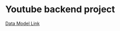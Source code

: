 # Youtube backend project

[Data Model Link](https://app.eraser.io/workspace/g5xX3UzM0w6pytS30nYR?origin=share)